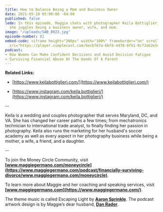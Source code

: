 ```yaml
---
title: How to Balance Being a Mom and Business Owner
date: 2021-05-10 05:00:00 -04:00
published: false
lede: In this episode, Maggie chats with photographer Keila Bottiglieri about how
  she juggles being a business owner, wife, and mom.
image: "/uploads/SAB_8023.jpg"
episode-number: 81
embed-code: <iframe height="200px" width="100%" frameborder="no" scrolling="no" seamless
  src="https://player.simplecast.com/9ecbf67a-6bf8-4d78-8f61-0cf3a62e5dfe?dark=false"></iframe>
podcast:
- How Women Can Make Confident Decisions and Avoid Decision Fatigue
- Surviving Financial Abuse At The Hands Of A Parent
---
```


**Related Links:**

* [https://www.keilabottiglieri.com/](https://www.keilabottiglieri.com/)

* [https://www.instagram.com/keila.bottiglieri/](https://www.instagram.com/keila.bottiglieri/)

--

Keila is a wedding and couples photographer that serves Maryland, DC, and VA. She has changed her career paths a few times; from mechatronics technician to international trade analyst, to finally finding her passion in photography. Keila also runs the marketing for her husband's soccer academy as well as every aspect in her photography business while being a mother, a wife, a friend, and a daughter.

--

To join the Money Circle Community, visit **[www.maggiegermano.com/moneycircle](https://www.maggiegermano.com/podcast/financially-surviving-divorce/www.maggiegermano.com/moneycircle)**.

To learn more about Maggie and her coaching and speaking services, visit **[www.maggiegermano.com](https://www.maggiegermano.com/)**.

The theme music is called Escaping Light by **[Aaron Sprinkle](http://aaronsprinklemusic.com/)**. The podcast artwork design is by Maggie’s dear husband, **[Dan Rader](https://danrdesign.com/)**.